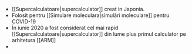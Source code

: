- [[Supercalculatoare|supercalculator]] creat in Japonia. 
- Folosit pentru [[Simulare moleculara|simulări moleculare]] pentru COVID-19
- În iunie 2020 a fost considerat cel mai rapid [[Supercalculatoare|supercalculator]] din lume plus primul calculator pe arhitetura [[ARM]]
- 